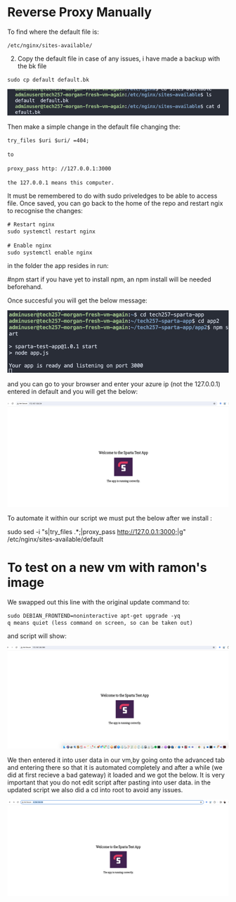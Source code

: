 # Reverse Proxy Manually


To find where the default file is:
```
/etc/nginx/sites-available/
```
2. Copy the default file in case of any issues, i have made a backup with the bk file
```
sudo cp default default.bk
```
![alt text](../images/renamining_default.png)

Then make a simple change in the default file changing the:

```
try_files $uri $uri/ =404;

to 

proxy_pass http: //127.0.0.1:3000 

the 127.0.0.1 means this computer.
```
It must be remembered to do with sudo priveledges to be able to access file. Once saved, you can go back to the home of the repo and restart ngix to recognise the changes: 
```
# Restart nginx
sudo systemctl restart nginx

# Enable nginx
sudo systemctl enable nginx
```
in the folder the app resides in run:

#npm start 
if you have yet to install npm, an
npm install will be needed beforehand.

Once succesful you will get the below message:

![alt text](../images/dapp_listening.png)

and you can go to your browser and enter your azure ip (not the 127.0.0.1) entered in default and you will get the below:

![alt text](../images/manual_reverse_proxy.png)


To automate it within our script we must put the below after we install :

sudo sed -i "s|try_files .*;|proxy_pass http://127.0.0.1:3000;|g" /etc/nginx/sites-available/default

# To test on a new vm with ramon's image
We swapped out this line with the original update command to:

```
sudo DEBIAN_FRONTEND=noninteractive apt-get upgrade -yq
q means quiet (less command on screen, so can be taken out)
```

and script will show:

![alt text](<../images/Screenshot 2024-03-12 at 14.29.42.png>)

We then entered it into user data in our vm,by going onto the advanced tab and entering there so that it is automated completely and after a while (we did at first recieve a bad gateway) it loaded and we got the below. It is very important that you do not edit script after pasting into user data. in the updated script we also did a cd into root to avoid any issues.

![alt text](<../images/Screenshot 2024-03-12 at 14.51.40.png>)




